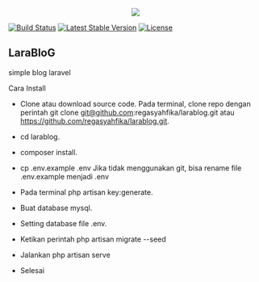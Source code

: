 <p align="center"><img src="https://laravel.com/assets/img/components/logo-laravel.svg"></p>
<a href="https://travis-ci.org/laravel/framework"><img src="https://travis-ci.org/laravel/framework.svg" alt="Build Status"></a>
<a href="https://packagist.org/packages/laravel/framework"><img src="https://poser.pugx.org/laravel/framework/v/stable.svg" alt="Latest Stable Version"></a>
<a href="https://packagist.org/packages/laravel/framework"><img src="https://poser.pugx.org/laravel/framework/license.svg" alt="License"></a>


## LaraBloG

simple blog laravel

Cara Install
- Clone atau download source code.
  Pada terminal, clone repo dengan perintah git clone git@github.com:regasyahfika/larablog.git atau  https://github.com/regasyahfika/larablog.git.
- cd larablog.
- composer install.
- cp .env.example .env
 Jika tidak menggunakan git, bisa rename file .env.example menjadi .env

- Pada terminal php artisan key:generate.
- Buat database mysql.
- Setting database file .env.
- Ketikan perintah php artisan migrate --seed
- Jalankan php artisan serve
- Selesai
